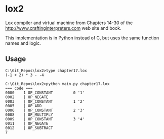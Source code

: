 # lox2

Lox compiler and virtual machine from Chapters 14-30 of the http://www.craftinginterpreters.com web site and book.

This implementation is in Python instead of C, but uses the same function
names and logic.

## Usage

```
C:\Git_Repos\lox2>type chapter17.lox
(-1 + 2) * 3 - -4

C:\Git_Repos\lox2>python main.py chapter17.lox
=== code ===
0000    1 OP_CONSTANT         0 '1'
0002    | OP_NEGATE
0003    | OP_CONSTANT         1 '2'
0005    | OP_ADD
0006    | OP_CONSTANT         2 '3'
0008    | OP_MULTIPLY
0009    | OP_CONSTANT         3 '4'
0011    | OP_NEGATE
0012    | OP_SUBTRACT
7
```

